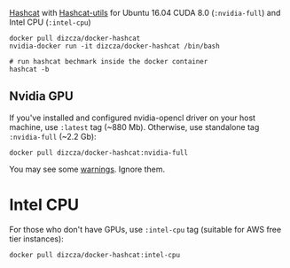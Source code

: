 [Hashcat](https://hashcat.net/hashcat/) with [Hashcat-utils](https://github.com/hashcat/hashcat-utils/) for Ubuntu 16.04 CUDA 8.0 (`:nvidia-full`) and Intel CPU (`:intel-cpu`)

```
docker pull dizcza/docker-hashcat
nvidia-docker run -it dizcza/docker-hashcat /bin/bash

# run hashcat bechmark inside the docker container
hashcat -b
```

## Nvidia GPU

If you've installed and configured nvidia-opencl driver on your host machine, use `:latest` tag (~880 Mb). 
Otherwise, use standalone tag `:nvidia-full` (~2.2 Gb):
 
 `docker pull dizcza/docker-hashcat:nvidia-full`

You may see some [warnings](https://github.com/hashcat/hashcat/issues/1360). Ignore them.


# Intel CPU

For those who don't have GPUs, use `:intel-cpu` tag (suitable for AWS free tier instances):

 `docker pull dizcza/docker-hashcat:intel-cpu`
